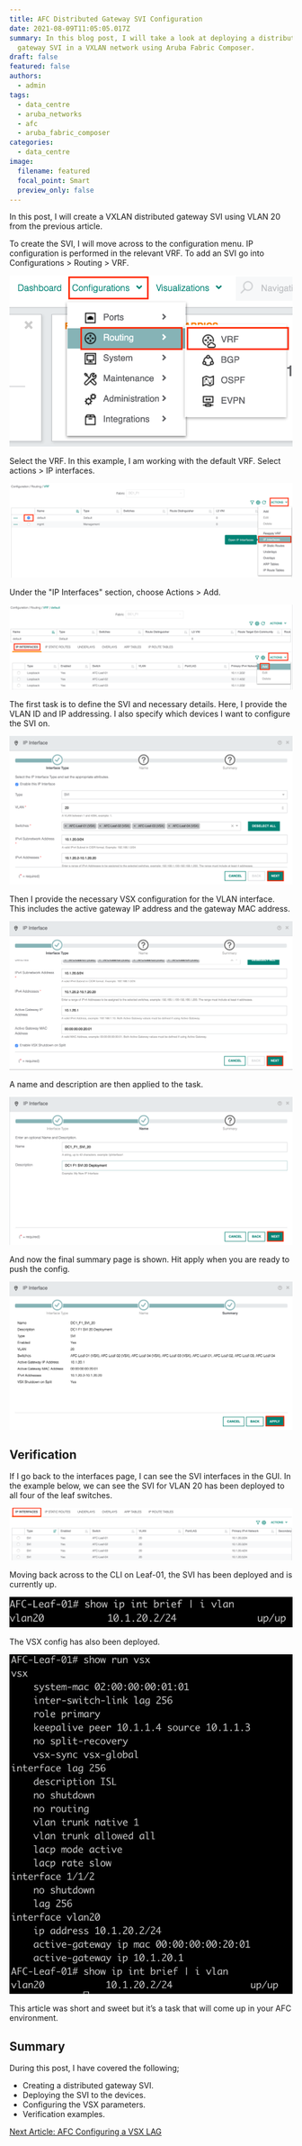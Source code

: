 ```yaml
---
title: AFC Distributed Gateway SVI Configuration
date: 2021-08-09T11:05:05.017Z
summary: In this blog post, I will take a look at deploying a distributed
  gateway SVI in a VXLAN network using Aruba Fabric Composer.
draft: false
featured: false
authors:
  - admin
tags:
  - data_centre
  - aruba_networks
  - afc
  - aruba_fabric_composer
categories:
  - data_centre
image:
  filename: featured
  focal_point: Smart
  preview_only: false
---
```

In this post, I will create a VXLAN distributed gateway SVI using VLAN 20 from the previous article.

To create the SVI, I will move across to the configuration menu. IP configuration is performed in the relevant VRF. To add an SVI go into Configurations > Routing > VRF.

![](screenshot-at-jul-13-17-13-13.png "VRF Configuration Menu")

Select the VRF. In this example, I am working with the default VRF. Select actions > IP interfaces.

![](screenshot-at-jul-13-17-15-15.png "IP Interfaces")

Under the "IP Interfaces" section, choose Actions > Add.

![](screenshot-at-jul-13-17-15-58.png "Add a New Interface")

The first task is to define the SVI and necessary details. Here, I provide the VLAN ID and IP addressing. I also specify which devices I want to configure the SVI on.

![](screenshot-at-jul-13-17-17-32.png "SVI Parameters")

Then I provide the necessary VSX configuration for the VLAN interface. This includes the active gateway IP address and the gateway MAC address.

![](screenshot-at-jul-13-17-18-11.png "SVI VSX Parameters")

A name and description are then applied to the task.

![](screenshot-at-jul-13-17-18-48.png "SVI Name and Description")

And now the final summary page is shown. Hit apply when you are ready to push the config.

![](screenshot-at-jul-13-17-29-46.png "Summary Information")

## Verification

If I go back to the interfaces page, I can see the SVI interfaces in the GUI. In the example below, we can see the SVI for VLAN 20 has been deployed to all four of the leaf switches.

![](screenshot-at-jul-13-17-30-54.png "IP Interface Information")

Moving back across to the CLI on Leaf-01, the SVI has been deployed and is currently up.

![](screenshot-at-jul-13-17-32-45.png "SVI Config")

The VSX config has also been deployed.

![](screenshot-at-jul-13-17-33-05.png "VSX Configuration")

This article was short and sweet but it’s a task that will come up in your AFC environment.

## Summary

During this post, I have covered the following;

* Creating a distributed gateway SVI.
* Deploying the SVI to the devices.
* Configuring the VSX parameters.
* Verification examples.

[Next Article: AFC Configuring a VSX LAG](/post/afc-configuring-a-vsx-lag/)